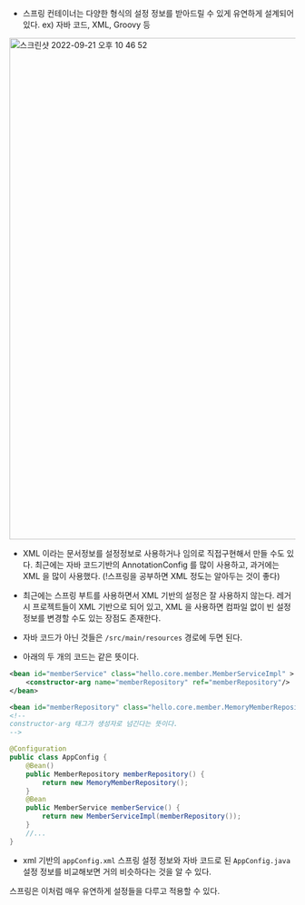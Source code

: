- 스프링 컨테이너는 다양한 형식의 설정 정보를 받아드릴 수 있게 유연하게 설계되어 있다. ex) 자바 코드, XML, Groovy 등

<img width="884" alt="스크린샷 2022-09-21 오후 10 46 52" src="https://user-images.githubusercontent.com/63203480/191521143-36370d83-69ca-4ca1-bd9c-16bc072e24e2.png">

- XML 이라는 문서정보를 설정정보로 사용하거나 임의로 직접구현해서 만들 수도 있다. 최근에는 자바 코드기반의 AnnotationConfig 를 많이 사용하고, 과거에는 XML 을 많이 사용했다. (!스프링을 공부하면 XML 정도는 알아두는 것이 좋다)
- 최근에는 스프링 부트를 사용하면서 XML 기반의 설정은 잘 사용하지 않는다. 레거시 프로젝트들이 XML 기반으로 되어 있고, XML 을 사용하면 컴파일 없이 빈 설정 정보를 변경할 수도 있는 장점도 존재한다.

- 자바 코드가 아닌 것들은 `/src/main/resources` 경로에 두면 된다.
- 아래의 두 개의 코드는 같은 뜻이다.

```xml
<bean id="memberService" class="hello.core.member.MemberServiceImpl" >  
    <constructor-arg name="memberRepository" ref="memberRepository"/>  
</bean>

<bean id="memberRepository" class="hello.core.member.MemoryMemberRepository"/>
<!--
constructor-arg 태그가 생성자로 넘긴다는 뜻이다.
-->
```

```java
@Configuration  
public class AppConfig {  
	@Bean()  
	public MemberRepository memberRepository() {  
	    return new MemoryMemberRepository();  
	}  
	@Bean  
	public MemberService memberService() {  
	    return new MemberServiceImpl(memberRepository());  
	}
    //...
}
```

- xml 기반의 `appConfig.xml` 스프링 설정 정보와 자바 코드로 된 `AppConfig.java` 설정 정보를 비교해보면 거의 비슷하다는 것을 알 수 있다.

스프링은 이처럼 매우 유연하게 설정들을 다루고 적용할 수 있다.